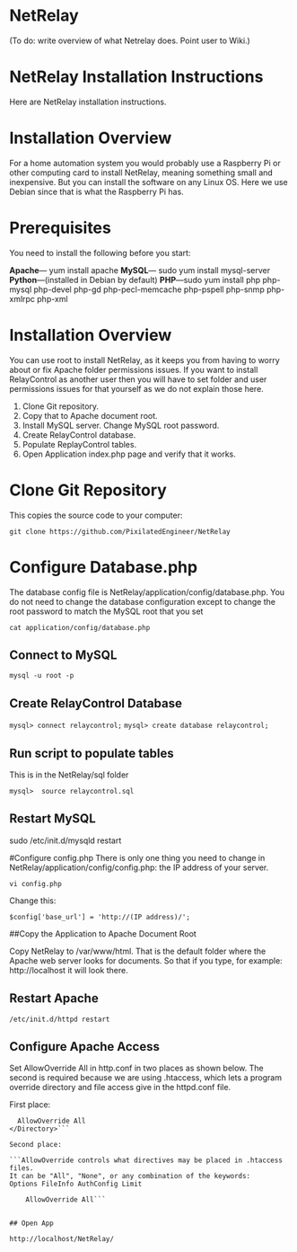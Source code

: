 # NetRelay 

(To do:  write overview of what Netrelay does.  Point user to Wiki.)

# NetRelay Installation Instructions

Here are NetRelay installation instructions.   

# Installation Overview
For a home automation system you would probably use a Raspberry Pi or other computing card to install NetRelay, meaning something small and inexpensive.  But you can install the software on any Linux OS.  Here we use Debian since that is what the Raspberry Pi has.  

# Prerequisites
You need to install the following before you start:

**Apache**— yum install apache
**MySQL**— sudo yum install mysql-server
**Python**—(installed in Debian by default)
**PHP**—sudo yum install php php-mysql php-devel php-gd php-pecl-memcache php-pspell php-snmp php-xmlrpc php-xml

# Installation Overview
You can use root to install NetRelay, as it keeps you from having to worry about or fix Apache folder permissions issues. If you want to install RelayControl as another user then you will have to set folder and user permissions issues for that yourself as we do not explain those here.

1. Clone Git repository.
2. Copy that to Apache document root.
3. Install MySQL server. Change MySQL root password.
4. Create RelayControl database.
5. Populate ReplayControl tables.
6. Open Application index.php page and verify that it works.


# Clone Git Repository
This copies the source code to your computer:

```git clone https://github.com/PixilatedEngineer/NetRelay```


# Configure Database.php
The database config file is NetRelay/application/config/database.php.  You do not need to change the database configuration except to change the root password to match the MySQL root that you set

```cat application/config/database.php``` 

## Connect to MySQL
``` mysql -u root -p ```

## Create RelayControl Database

```mysql> connect relaycontrol;```
```mysql> create database relaycontrol;```

## Run script to populate tables

This is in the NetRelay/sql folder

```mysql>  source relaycontrol.sql```

## Restart MySQL

sudo /etc/init.d/mysqld restart

#Configure config.php
There is only one thing you need to change in NetRelay/application/config/config.php: the IP address of your server.  

```vi config.php```

Change this:

```$config['base_url'] = 'http://(IP address)/';```

##Copy the Application to Apache Document Root 

Copy NetRelay to /var/www/html.  That is the default folder where the Apache web server looks for documents.  So that if you type, for example: http://localhost it will look there.

##

## Restart Apache 

```/etc/init.d/httpd restart```

## Configure Apache Access

Set AllowOverride All in http.conf in two places as shown below.  The second is required because we are using .htaccess, which lets a program override directory and file access give in the httpd.conf file.   

First place:
```<Directory "/">
  AllowOverride All
</Directory>```

Second place:

```AllowOverride controls what directives may be placed in .htaccess files.
It can be "All", "None", or any combination of the keywords:
Options FileInfo AuthConfig Limit

    AllowOverride All```


## Open App

http://localhost/NetRelay/

 





